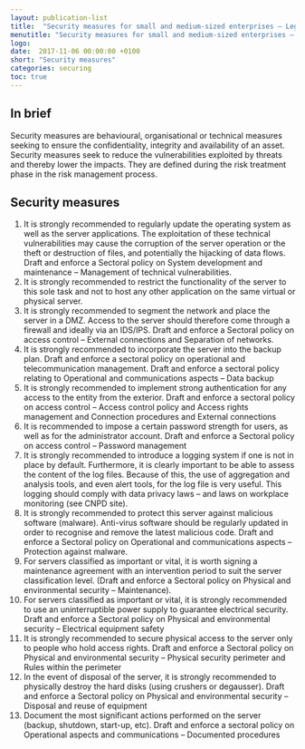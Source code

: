 ```yaml
---
layout: publication-list
title:  "Security measures for small and medium-sized enterprises – Legal aspects"
menutitle: "Security measures for small and medium-sized enterprises – Legal aspects"
logo:
date:  2017-11-06 00:00:00 +0100
short: "Security measures"
categories: securing
toc: true
---
```

## In brief
Security measures are behavioural, organisational or technical measures seeking to ensure the confidentiality, integrity and availability of an asset. Security measures seek to reduce the vulnerabilities exploited by threats and thereby lower the impacts. They are defined during the risk treatment phase in the risk management process.

## Security measures

1. It is strongly recommended to regularly update the operating system as well as the server applications. The exploitation of these technical vulnerabilities may cause the corruption of the server operation or the theft or destruction of files, and potentially the hijacking of data flows. Draft and enforce a Sectoral policy
on System development and maintenance – Management of technical vulnerabilities.
2. It is strongly recommended to restrict the functionality of the server to this sole task and not to host any other application on the same virtual or physical server.
3. It is strongly recommended to segment the network and place the server in a DMZ. Access to the server should therefore come through a firewall and ideally via an IDS/IPS. Draft and enforce a Sectoral policy on access control – External connections and Separation of networks.
4. It is strongly recommended to incorporate the server into the backup plan. Draft and enforce a sectoral policy on operational and telecommunication management. Draft and enforce a sectoral policy relating to Operational and communications aspects – Data backup
5. It is strongly recommended to implement strong authentication  for any access to the entity from the exterior. Draft and enforce a sectoral policy on access control – Access control policy and Access rights management and Connection procedures and External connections
6. It is recommended to impose a certain password strength for users, as well as for the administrator account. Draft and enforce a Sectoral policy on access control – Password management
7. It is strongly recommended to introduce a logging system if one is not in place by default. Furthermore, it is clearly important to be able to assess the content of the log files. Because of this, the use of aggregation and analysis tools, and even alert tools, for the log file is very useful. This logging should comply with data privacy laws – and laws on workplace monitoring (see CNPD site).
8. It is strongly recommended to protect this server against malicious software (malware). Anti-virus software should be regularly updated in order to recognise and remove the latest malicious code. Draft and enforce a Sectoral policy on Operational and communications aspects – Protection against malware.
9. For servers classified as important or vital, it is worth signing a maintenance agreement with an intervention period to suit the server classification level. (Draft and enforce a Sectoral policy on Physical and environmental security – Maintenance).
10. For servers classified as important or vital, it is strongly recommended to use an uninterruptible power supply to guarantee electrical security. Draft and enforce a Sectoral policy on Physical and environmental security – Electrical equipment safety
11. It is strongly recommended to secure physical access to the server only to people who hold access rights. Draft and enforce a Sectoral policy on Physical and environmental security – Physical security perimeter and Rules within the perimeter
12. In the event of disposal of the server, it is strongly recommended to physically destroy the hard disks (using crushers or degausser). Draft and enforce a Sectoral policy on Physical and environmental security – Disposal and reuse of equipment
13. Document the most significant actions performed on the server (backup, shutdown, start-up, etc). Draft and enforce a sectoral policy on Operational aspects and communications – Documented procedures
